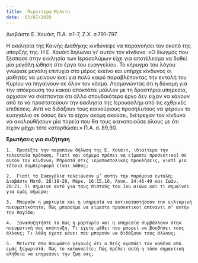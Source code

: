 ```yaml
---
title:  Περαιτερω Μελετη
date:  03/07/2020
---
```


Διαβάστε Ε. Χουάιτ, Π.Α. σ.1-7, Ζ.Χ. σ.791-797.

Η εκκλησία της Καινής Διαθήκης κινδύνεψε να παρανοήσει τον σκοπό της ύπαρξής της. Η Ε. Χουάιτ δηλώνει γι’ αυτόν τον κίνδυνο: «Ο διωγμός που ξέσπασε στην εκκλησία των Ιεροσολύμων είχε για αποτέλεσμα να δοθεί μία μεγάλη ώθηση στο έργο του ευαγγελίου. Το κήρυγμα του λόγου γνώρισε μεγάλη επιτυχία στο μέρος εκείνο και υπήρχε κίνδυνος οι μαθητές να μείνουν εκεί για πολύ καιρό παραβλέποντας την εντολή του Κυρίου να πηγαίνουν σε όλον τον κόσμο. Λησμονώντας ότι η δύναμη για την απόκρουση του κακού αποκτάται μάλλον με τη δραστήρια υπηρεσία, άρχισαν να σκέπτονται ότι άλλο σπουδαιότερο έργο δεν είχαν να κάνουν από το να προστατεύουν την εκκλησία της Ιερουσαλήμ από τις εχθρικές επιθέσεις. Αντί να διδάξουν τους καινούριους προσήλυτους να φέρουν το ευαγγέλιο σε όσους δεν το είχαν ακόμη ακούσει, διέτρεχαν τον κίνδυνο να ακολουθήσουν μία πορεία που θα τους ικανοποιούσε όλους με ότι είχαν μέχρι τότε κατορθώσει.» Π.Α. σ. 89,90.

**Ερωτήσεις για συζήτηση**

`1.	 Προσέξτε την παραπάνω δήλωση της Ε. Χουάιτ, ιδιαίτερα την τελευταία πρόταση. Γιατί και σήμερα πρέπει να είμαστε προσεκτικοί σε αυτόν τον κίνδυνο; Μπροστά στις ιεραποστολικές προκλήσεις, γιατί μια τέτοια συμπεριφορά είναι λάθος;`

`2.	 Γιατί τα Ευαγγέλια τελειώνουν μ’ αυτήν την παρόμοια εντολή; Διαβάστε Ματθ. 28:18-20, Μάρκ. 16:15,16, Λουκ. 24:46-49 και Ιωάν. 20:21. Τι σήμαινε αυτό για τους πιστούς του 1ου αιώνα και τι σημαίνει για εμάς σήμερα;`

`3.	 Μπορούν η μαρτυρία και η υπηρεσία να αντικαταστήσουν την ειλικρινή πνευματικότητα; Πώς μπορούμε να είμαστε προσεκτικοί απέναντι σ’ αυτήν την παγίδα;`

`4.	 Ξανασυζητήστε το πώς η μαρτυρία και η υπηρεσία συμβάλλουν στην πνευματική σας ανάπτυξη. Τι έχετε μάθει που μπορεί να βοηθήσει τους άλλους; Τι λάθη έχετε κάνει που μπορούν να διδάξουν τους άλλους;`

`5.	 Μείνετε στο θαυμάσιο γεγονός ότι ο Θεός αγαπάει τον καθένα από εμάς ξεχωριστά. Πώς το κατανοείτε; Πώς πρέπει αυτή η τόσο σημαντική αλήθεια να επηρεάσει την ζωή σας;`